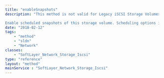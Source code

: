 ```yaml
---
title: "enableSnapshots"
description: "This method is not valid for Legacy iSCSI Storage Volumes. 

Enable scheduled snapshots of this storage volume. Scheduling options include HOURLY, DAILY and WEEKLY schedules. For HOURLY schedules, provide relevant data for $scheduleType, $retentionCount and $minute. For DAILY schedules, provide relevant data for $scheduleType, $retentionCount, $minute, and $hour. For WEEKLY schedules, provide relevant data for all parameters of this method. "
date: "2018-02-12"
tags:
    - "method"
    - "sldn"
    - "Network"
classes:
    - "SoftLayer_Network_Storage_Iscsi"
type: "reference"
layout: "method"
mainService : "SoftLayer_Network_Storage_Iscsi"
---
```

